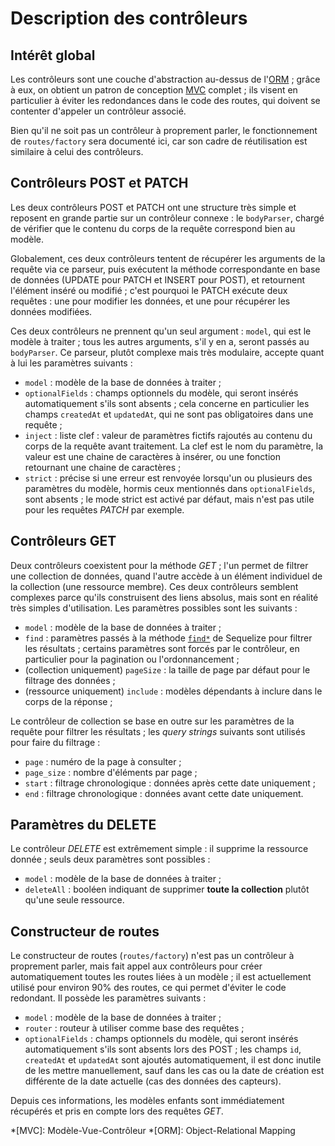 # Description des contrôleurs

## Intérêt global

Les contrôleurs sont une couche d'abstraction au-dessus de l'[ORM]((https://fr.wikipedia.org/wiki/Mapping_objet-relationnel)) ; grâce à eux, on obtient un patron de conception [MVC](https://fr.wikipedia.org/wiki/Mod%C3%A8le-vue-contr%C3%B4leur) complet ; ils visent en particulier à éviter les redondances dans le code des routes, qui doivent se contenter d'appeler un contrôleur associé.

Bien qu'il ne soit pas un contrôleur à proprement parler, le fonctionnement de `routes/factory` sera documenté ici, car son cadre de réutilisation est similaire à celui des contrôleurs.

## Contrôleurs POST et PATCH

Les deux contrôleurs POST et PATCH ont une structure très simple et reposent en grande partie sur un contrôleur connexe : le `bodyParser`, chargé de vérifier que le contenu du corps de la requête correspond bien au modèle.

Globalement, ces deux contrôleurs tentent de récupérer les arguments de la requête via ce parseur, puis exécutent la méthode correspondante en base de données (UPDATE pour PATCH et INSERT pour POST), et retournent l'élément inséré ou modifié ; c'est pourquoi le PATCH exécute deux requêtes : une pour modifier les données, et une pour récupérer les données modifiées.

Ces deux contrôleurs ne prennent qu'un seul argument : `model`, qui est le modèle à traiter ; tous les autres arguments, s'il y en a, seront passés au `bodyParser`. Ce parseur, plutôt complexe mais très modulaire, accepte quant à lui les paramètres suivants :

- `model` : modèle de la base de données à traiter ;
- `optionalFields` : champs optionnels du modèle, qui seront insérés automatiquement s'ils sont absents ; cela concerne en particulier les champs `createdAt` et `updatedAt`, qui ne sont pas obligatoires dans une requête ;
- `inject` : liste clef : valeur de paramètres fictifs rajoutés au contenu du corps de la requête avant traitement. La clef est le nom du paramètre, la valeur est une chaine de caractères à insérer, ou une fonction retournant une chaine de caractères ;
- `strict` : précise si une erreur est renvoyée lorsqu'un ou plusieurs des paramètres du modèle, hormis ceux mentionnés dans `optionalFields`, sont absents ; le mode strict est activé par défaut, mais n'est pas utile pour les requêtes *PATCH* par exemple.

## Contrôleurs GET

Deux contrôleurs coexistent pour la méthode *GET* ; l'un permet de filtrer une collection de données, quand l'autre accède à un élément individuel de la collection (une ressource membre). Ces deux contrôleurs semblent complexes parce qu'ils construisent des liens absolus, mais sont en réalité très simples d'utilisation. Les paramètres possibles sont les suivants :

- `model` : modèle de la base de données à traiter ;
- `find` : paramètres passés à la méthode [`find*`](https://sequelize.org/v5/class/lib/model.js~Model.html#static-method-findAll) de Sequelize pour filtrer les résultats ; certains paramètres sont forcés par le contrôleur, en particulier pour la pagination ou l'ordonnancement ;
- (collection uniquement) `pageSize` : la taille de page par défaut pour le filtrage des données ;
- (ressource uniquement) `include` : modèles dépendants à inclure dans le corps de la réponse ;

Le contrôleur de collection se base en outre sur les paramètres de la requête pour filtrer les résultats ; les *query strings* suivants sont utilisés pour faire du filtrage :

- `page` : numéro de la page à consulter ;
- `page_size` : nombre d'éléments par page ;
- `start` : filtrage chronologique : données après cette date uniquement ;
- `end` : filtrage chronologique : données avant cette date uniquement.

## Paramètres du DELETE

Le contrôleur *DELETE* est extrêmement simple : il supprime la ressource donnée ; seuls deux paramètres sont possibles :

- `model` : modèle de la base de données à traiter ;
- `deleteAll` : booléen indiquant de supprimer **toute la collection** plutôt qu'une seule ressource.

## Constructeur de routes

Le constructeur de routes (`routes/factory`) n'est pas un contrôleur à proprement parler, mais fait appel aux contrôleurs pour créer automatiquement toutes les routes liées à un modèle ; il est actuellement utilisé pour environ 90% des routes, ce qui permet d'éviter le code redondant. Il possède les paramètres suivants :

- `model` : modèle de la base de données à traiter ;
- `router` : routeur à utiliser comme base des requêtes ;
- `optionalFields` : champs optionnels du modèle, qui seront insérés automatiquement s'ils sont absents lors des POST ; les champs `id`, `createdAt` et `updatedAt` sont ajoutés automatiquement, il est donc inutile de les mettre manuellement, sauf dans les cas ou la date de création est différente de la date actuelle (cas des données des capteurs).

Depuis ces informations, les modèles enfants sont immédiatement récupérés et pris en compte lors des requêtes *GET*.

*[MVC]: Modèle-Vue-Contrôleur
*[ORM]: Object-Relational Mapping